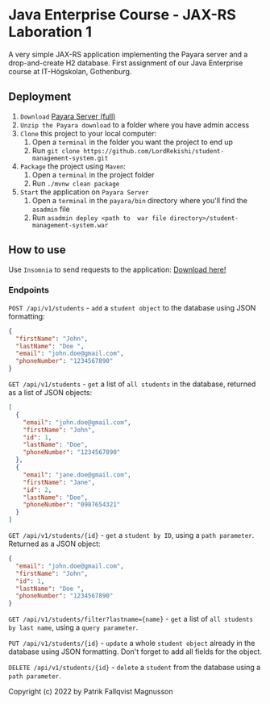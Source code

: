 # Java Enterprise Course - JAX-RS Laboration 1

A very simple JAX-RS application implementing the Payara server and a drop-and-create H2 database. First assignment of
our Java Enterprise course at IT-Högskolan, Gothenburg.

## Deployment

1. `Download` [Payara Server (full)](https://www.payara.fish/downloads/payara-platformcommunity-edition/ "Payara Server Download")
2. `Unzip the Payara download` to a folder where you have admin access
3. `Clone` this project to your local computer:
   1. Open a `terminal` in the folder you want the project to end up
   2. Run `git clone https://github.com/LordRekishi/student-management-system.git`
4. `Package` the project using `Maven`:
   1. Open a `terminal` in the project folder
   2. Run `./mvnw clean package`
5. `Start` the application on `Payara Server`
   1. Open a `terminal` in the `payara/bin` directory where you'll find the `asadmin` file
   2. Run `asadmin deploy <path to  war file directory>/student-management-system.war`

## How to use

Use `Insomnia` to send requests to the application: [Download here!](https://insomnia.rest/download "Insomnia Download")

### Endpoints

`POST /api/v1/students` - `add` a `student object` to the database using JSON formatting:

```json
{
  "firstName": "John",
  "lastName": "Doe ",
  "email": "john.doe@gmail.com",
  "phoneNumber": "1234567890"
}
```

`GET /api/v1/students` - `get` a list of `all students` in the database, returned as a list of JSON objects:

```json
[
  {
    "email": "john.doe@gmail.com",
    "firstName": "John",
    "id": 1,
    "lastName": "Doe",
    "phoneNumber": "1234567890"
  },
  {
    "email": "jane.doe@gmail.com",
    "firstName": "Jane",
    "id": 2,
    "lastName": "Doe",
    "phoneNumber": "0987654321"
  }
]
```

`GET /api/v1/students/{id}` - `get` a `student by ID`, using a `path parameter`. Returned as a JSON object:

```json
{
  "email": "john.doe@gmail.com",
  "firstName": "John",
  "id": 1,
  "lastName": "Doe ",
  "phoneNumber": "1234567890"
}
```

`GET /api/v1/students/filter?lastname={name}` - `get` a list of `all students by last name`, using a `query parameter`.

`PUT /api/v1/students/{id}` - `update` a whole `student object` already in the database using JSON formatting. Don't forget
to add all fields for the object.

`DELETE /api/v1/students/{id}` - `delete` a `student` from the database using a `path parameter`.

Copyright (c) 2022 by Patrik Fallqvist Magnusson
